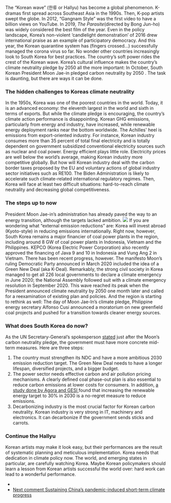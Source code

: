 The “Korean wave” (한류 or Hallyu) has become a global phenomenon. K-dramas first spread across Southeast Asia in the 1990s. Then, K-pop artists swept the globe. In 2012, “Gangnam Style” was the first video to have a billion views on YouTube. In 2019, _The Parasite_(directed by Bong Jun-ho) was widely considered the best film of the year. Even in the policy landscape, Korea’s non-violent ‘candlelight demonstration’ of 2016 drew international praise as an example of participatory democracy. And this year, the Korean quarantine system has (fingers crossed…) successfully managed the corona virus so far.
No wonder other countries increasingly look to South Korea for best practices. The country’s soft power rides the crest of the Korean wave. Korea’s cultural influence makes the country’s climate neutrality pledge by 2050 all the more important: In October, South Korean President Moon Jae-in pledged carbon neutrality by 2050 . The task is daunting, but there are ways it can be done.
### The hidden challenges to Koreas climate neutrality
In the 1950s, Korea was one of the poorest countries in the world. Today, it is an advanced economy: the eleventh largest in the world and sixth in terms of exports. But while the climate pledge is encouraging, the country’s climate action performance is disappointing. Korean GHG emissions, particularly from energy and industry, have increased, while renewable energy deployment ranks near the bottom worldwide.
The Achilles' heel is emissions from export-oriented industry. For instance, Korean industry consumes more than 35 percent of total final electricity and is totally dependent on government subsidized conventional electricity sources such as nuclear and coal power.
Energy efficient plays little role. Electricity prices are well below the world’s average, making Korean industry more competitive globally. But how will Korean industry deal with the carbon border taxes proposed by the EU and voluntary actions of global industry sector initiatives such as RE100. The Biden Administration is likely to accelerate such climate-related international regulatory regimes. Then, Korea will face at least two difficult situations: hard-to-reach climate neutrality and decreasing global competitiveness.
### The steps up to now
President Moon Jae-in’s administration has already paved the way to an energy transition, although the targets lacked ambition.
![](https://www.agora-energiewende.org/fileadmin/Projekte/2020/2020_12_Suedkorea/csm_Screenshot_2020-12-07_161104_63f6105f76.png)
If you are wondering what “external emission reductions” are: Korea will invest abroad (Kyoto-style) in reducing emissions internationally. Right now, however, South Korea remains a major financier of coal power plants in the region, including around 8 GW of coal power plants in Indonesia, Vietnam and the Philippines. KEPCO (Korea Electric Power Corporation) also recently approved the financing of Java 9 and 10 in Indonesia and Vung Ang 2 in Vietnam.
There has been recent progress, however. The manifesto Moon’s ruling Democratic Party announced in March 2020 included the idea of a Green New Deal (aka K-Deal). Remarkably, the strong civil society in Korea managed to get all 226 local governments to declare a climate emergency in June 2020; the National Assembly followed suit with a climate emergency resolution in September 2020. This wave reached its peak when the President announced climate neutrality by 2050 one month later and called for a reexamination of existing plan and policies.
And the region is starting to rethink as well: The day of Moon Jae-In’s climate pledge, Philippine energy secretary Alfonso Cusi announced a moratorium on new greenfield coal projects and pushed for a transition towards cleaner energy sources.
### What does South Korea do now?
As the UN Secretary-General’s spokesperson [stated](https://www.un.org/sg/en/content/sg/statement/2020-10-27/statement-attributable-the-spokesperson-for-the-secretary-general-rok-president-moon-jae-%E2%80%99s-net-zero-announcement) just after the Moon’s carbon neutrality pledge, the government must have more concrete mid-term measures. Here are three steps:
  1. The country must strengthen its NDC and have a more ambitious 2030 emission reduction target. The Green New Deal needs to have a longer lifespan, diversified projects, and a bigger budget.
  2. The power sector needs effective carbon and air pollution pricing mechanisms. A clearly defined coal phase-out plan is also essential to reduce carbon emissions at lower costs for consumers. In addition, [a study done by Agora and GESI ](https://static.agora-energiewende.de/fileadmin2/Projekte/2020/VAs_sonstige/2020-04_Webinar-Reihe/2020-05-12_Energy_Transition_Korea/Presentation_Pujantoro_Kwon_Agora-Webinar_12052020.pdf)found that increasing the renewable energy target to 30% in 2030 is a no-regret measure to reduce emissions.
  3. Decarbonizing industry is the most crucial factor for Korean carbon neutrality. Korean industry is very strong in IT, machinery and electronics. It can decarbonize if the government sends sticks and carrots.


### Continue the Hallyu
Korean artists may make it look easy, but their performances are the result of systematic planning and meticulous implementation. Korea needs that dedication in climate policy now. The world, and emerging states in particular, are carefully watching Korea. Maybe Korean policymakers should learn a lesson from Korean artists successful the world over: hard work can lead to a wonderful performance.
  * [ ](https://www.agora-energiewende.org/news-events/the-green-recovery-empty-rhetoric-or-meaningful-action)
  * [ Next comment  Sustaining China’s pandemic-induced short-term climate progress ](https://www.agora-energiewende.org/news-events/sustaining-chinas-pandemic-induced-short-term-climate-progress)